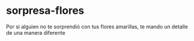 # sorpresa-flores
Por si alguien no te sorprendió con tus flores amarillas, te mando un detalle de una manera diferente
